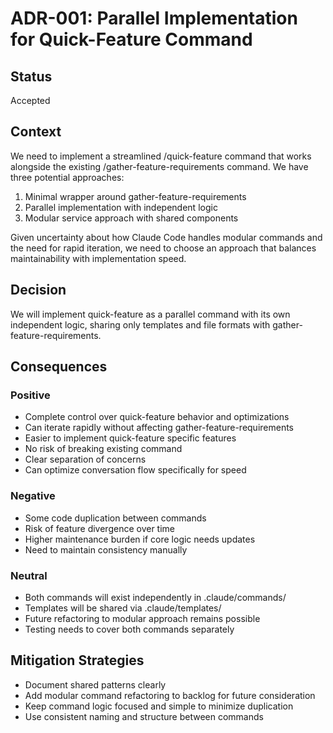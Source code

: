 # ADR-001: Parallel Implementation for Quick-Feature Command

## Status
Accepted

## Context
We need to implement a streamlined /quick-feature command that works alongside the existing /gather-feature-requirements command. We have three potential approaches:
1. Minimal wrapper around gather-feature-requirements
2. Parallel implementation with independent logic
3. Modular service approach with shared components

Given uncertainty about how Claude Code handles modular commands and the need for rapid iteration, we need to choose an approach that balances maintainability with implementation speed.

## Decision
We will implement quick-feature as a parallel command with its own independent logic, sharing only templates and file formats with gather-feature-requirements.

## Consequences

### Positive
- Complete control over quick-feature behavior and optimizations
- Can iterate rapidly without affecting gather-feature-requirements
- Easier to implement quick-feature specific features
- No risk of breaking existing command
- Clear separation of concerns
- Can optimize conversation flow specifically for speed

### Negative
- Some code duplication between commands
- Risk of feature divergence over time
- Higher maintenance burden if core logic needs updates
- Need to maintain consistency manually

### Neutral
- Both commands will exist independently in .claude/commands/
- Templates will be shared via .claude/templates/
- Future refactoring to modular approach remains possible
- Testing needs to cover both commands separately

## Mitigation Strategies
- Document shared patterns clearly
- Add modular command refactoring to backlog for future consideration
- Keep command logic focused and simple to minimize duplication
- Use consistent naming and structure between commands